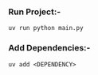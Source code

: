 ### Run Project:-

```
uv run python main.py
```

### Add Dependencies:-

```
uv add <DEPENDENCY>
```
